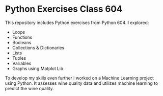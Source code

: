 # Python Exercises Class 604
This repository includes Python exercises from Python 604. 
I explored:
- Loops
- Functions
- Booleans
- Collections & Dictionaries
- Lists
- Tuples
- Variables
- Graphs using Matplot Lib

To develop my skills even further I worked on a Machine Learning project using Python.
It assesses wine quality data and utilizes machine learning to predict the wine quality. 
